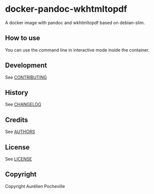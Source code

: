 # docker-pandoc-wkhtmltopdf
A docker image with pandoc and wkhtmltopdf based on debian-slim.

## How to use
You can use the command line in interactive mode inside the container.

## Development
See [CONTRIBUTING](CONTRIBUTING.md)

## History
See [CHANGELOG](CHANGELOG.md)

## Credits
See [AUTHORS](AUTHORS.md)

## License
See [LICENSE](LICENSE)

## Copyright
Copyright Aurélien Pocheville